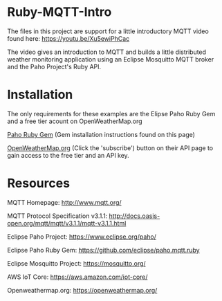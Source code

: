 # Ruby-MQTT-Intro

The files in this project are support for a little introductory MQTT video found here: 
  https://youtu.be/Xu5ewiPhCac

The video gives an introduction to MQTT and builds a little distributed weather monitoring application using an Eclipse Mosquitto MQTT broker and the Paho Project's Ruby API.

# Installation

The only requirements for these examples are the Elipse Paho Ruby Gem and a free tier acount on OpenWeatherMap.org 

[Paho Ruby Gem](https://github.com/eclipse/paho.mqtt.ruby) (Gem installation instructions found on this page)

[OpenWeatherMap.org](https://openweathermap.org/) (Click the 'subscribe') button on their API page to gain access to the free tier and an API key. 


# Resources

MQTT Homepage: 
       http://www.mqtt.org/

MQTT Protocol Specification v3.1.1: 
       http://docs.oasis-open.org/mqtt/mqtt/v3.1.1/mqtt-v3.1.1.html

Eclipse Paho Project:
       https://www.eclipse.org/paho/

Eclipse Paho Ruby Gem: 
       https://github.com/eclipse/paho.mqtt.ruby

Eclipse Mosquitto Project:
       https://mosquitto.org/

AWS IoT Core:
       https://aws.amazon.com/iot-core/

Openweathermap.org: 
       https://openweathermap.org/

